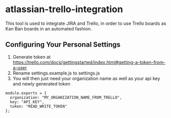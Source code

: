 # atlassian-trello-integration

This tool is used to integrate JIRA and Trello, in order to use Trello boards as Kan Ban boards in an automated fashion.

## Configuring Your Personal Settings

1. Generate token at https://trello.com/docs/gettingstarted/index.html#getting-a-token-from-a-user
2. Rename settings.example.js to settings.js
3. You will then just need your organization name as well as your api key and newly generated token

```
module.exports = {
  organization: "MY_ORGANIZATION_NAME_FROM_TRELLO",
  key: "API_KEY",
  token: "READ_WRITE_TOKEN"
};
```
